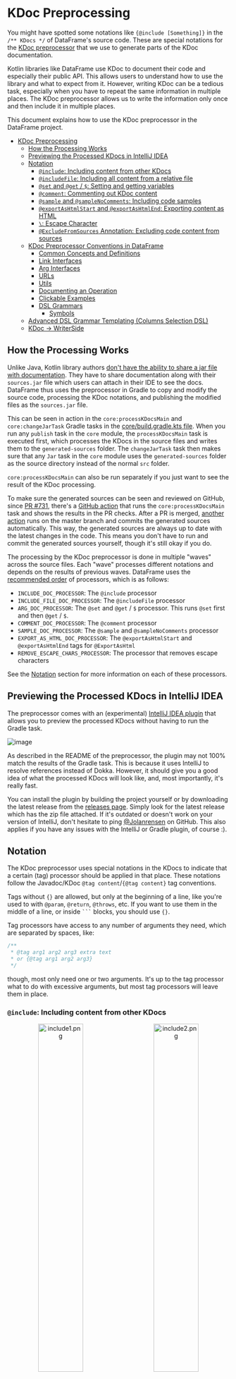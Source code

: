 # KDoc Preprocessing

You might have spotted some notations like `{@include [Something]}` in the `/** KDocs */` of DataFrame's source code.
These are special notations for the [KDoc preprocessor](https://github.com/Jolanrensen/docProcessorGradlePlugin)
that we use to generate parts of the KDoc documentation.

Kotlin libraries like DataFrame use KDoc to document their code and especially their public API. This allows users
to understand how to use the library and what to expect from it. However, writing KDoc can be a tedious task, especially
when you have to repeat the same information in multiple places. The KDoc preprocessor allows us to write the
information
only once and then include it in multiple places.

This document explains how to use the KDoc preprocessor in the DataFrame project.

<!-- TOC -->
* [KDoc Preprocessing](#kdoc-preprocessing)
  * [How the Processing Works](#how-the-processing-works)
  * [Previewing the Processed KDocs in IntelliJ IDEA](#previewing-the-processed-kdocs-in-intellij-idea)
  * [Notation](#notation)
    * [`@include`: Including content from other KDocs](#include-including-content-from-other-kdocs)
    * [`@includeFile`: Including all content from a relative file](#includefile-including-all-content-from-a-relative-file)
    * [`@set` and `@get` / `$`: Setting and getting variables](#set-and-get---setting-and-getting-variables)
    * [`@comment`: Commenting out KDoc content](#comment-commenting-out-kdoc-content)
    * [`@sample` and `@sampleNoComments`: Including code samples](#sample-and-samplenocomments-including-code-samples)
    * [`@exportAsHtmlStart` and `@exportAsHtmlEnd`: Exporting content as HTML](#exportashtmlstart-and-exportashtmlend-exporting-content-as-html)
    * [`\`: Escape Character](#-escape-character)
    * [`@ExcludeFromSources` Annotation: Excluding code content from sources](#excludefromsources-annotation-excluding-code-content-from-sources)
  * [KDoc Preprocessor Conventions in DataFrame](#kdoc-preprocessor-conventions-in-dataframe)
    * [Common Concepts and Definitions](#common-concepts-and-definitions)
    * [Link Interfaces](#link-interfaces)
    * [Arg Interfaces](#arg-interfaces)
    * [URLs](#urls)
    * [Utils](#utils)
    * [Documenting an Operation](#documenting-an-operation)
    * [Clickable Examples](#clickable-examples)
    * [DSL Grammars](#dsl-grammars)
      * [Symbols](#symbols)
  * [Advanced DSL Grammar Templating (Columns Selection DSL)](#advanced-dsl-grammar-templating-columns-selection-dsl)
  * [KDoc -> WriterSide](#kdoc---writerside)
<!-- TOC -->

## How the Processing Works

Unlike Java, Kotlin library authors
[don't have the ability to share a jar file with documentation](https://github.com/Kotlin/dokka/issues/2787). They have
to share documentation along with their `sources.jar` file which users can attach in their IDE to see the docs.
DataFrame thus uses the preprocessor in Gradle to copy and modify the source code, processing the KDoc notations,
and publishing the modified files as the `sources.jar` file.

This can be seen in action in the `core:processKDocsMain` and `core:changeJarTask` Gradle tasks in the
[core/build.gradle.kts file](core/build.gradle.kts). When you run any `publish` task in the `core` module, the
`processKDocsMain` task is executed first, which processes the KDocs in the source files and writes them to the
`generated-sources` folder. The `changeJarTask` task then makes sure that any `Jar` task in the `core` module uses the
`generated-sources` folder as the source directory instead of the normal `src` folder.

`core:processKDocsMain` can also be run separately if you just want to see the result of the KDoc processing.

To make sure the generated sources can be seen and reviewed on GitHub,
since [PR #731](https://github.com/Kotlin/dataframe/pull/731),
there's a [GitHub action](.github/workflows/generated-sources.yml) that runs the `core:processKDocsMain` task and
shows the results in the PR checks. After a PR is merged, [another action](.github/workflows/generated-sources-master.yml)
runs on the master branch and commits the generated sources automatically.
This way, the generated sources are always up to date with the latest changes in the code.
This means you don't have to run and commit the generated sources yourself, though it's
still okay if you do.

The processing by the KDoc preprocessor is done in multiple "waves" across the source files.
Each "wave" processes different notations and depends on the results of previous waves.
DataFrame uses
the [recommended order](https://github.com/Jolanrensen/docProcessorGradlePlugin/tree/main?tab=readme-ov-file#recommended-order-of-default-processors)
of processors, which is as follows:

- `INCLUDE_DOC_PROCESSOR`: The `@include` processor
- `INCLUDE_FILE_DOC_PROCESSOR`: The `@includeFile` processor
- `ARG_DOC_PROCESSOR`: The `@set` and `@get` / `$` processor. This runs `@set` first and then `@get` / `$`.
- `COMMENT_DOC_PROCESSOR`: The `@comment` processor
- `SAMPLE_DOC_PROCESSOR`: The `@sample` and `@sampleNoComments` processor
- `EXPORT_AS_HTML_DOC_PROCESSOR`: The `@exportAsHtmlStart` and `@exportAsHtmlEnd` tags for `@ExportAsHtml`
- `REMOVE_ESCAPE_CHARS_PROCESSOR`: The processor that removes escape characters

See the [Notation](#notation) section for more information on each of these processors.

## Previewing the Processed KDocs in IntelliJ IDEA

The preprocessor comes with an (experimental)
[IntelliJ IDEA plugin](https://github.com/Jolanrensen/docProcessorGradlePlugin?tab=readme-ov-file#intellij-plugin-alpha)
that allows you to preview the processed KDocs without having to run the Gradle task.

![image](https://github.com/Jolanrensen/docProcessorGradlePlugin/assets/17594275/7f051063-38c7-4e8b-aeb8-fa6cf14a2566)

As described in the README of the preprocessor, the plugin may not 100% match the results of the Gradle task. This is
because it uses IntelliJ to resolve references instead of Dokka. However, it should give you a good idea of what the
processed KDocs will look like, and, most importantly, it's really fast.

You can install the plugin by building the project yourself or by downloading the latest release from the
[releases page](https://github.com/Jolanrensen/docProcessorGradlePlugin/releases).
Simply look for the latest release which has the zip file attached.
If it's outdated or doesn't work on your version of IntelliJ, don't hesitate to
ping [@Jolanrensen](https://github.com/Jolanrensen)
on GitHub. This also applies if you have any issues with the IntelliJ or Gradle plugin, of course :).

## Notation

The KDoc preprocessor uses special notations in the KDocs to indicate that a certain (tag) processor should be applied
in that place.
These notations follow the Javadoc/KDoc `@tag content`/`{@tag content}` tag conventions.

Tags without `{}` are allowed, but only at the beginning of a line, like you're used to with
`@param`, `@return`, `@throws`, etc. If you want to use them in the middle of a line, or inside ` ``` ` blocks,
you should use `{}`.

Tag processors have access to any number of arguments they need, which are separated by spaces, like:

```kt
/**
 * @tag arg1 arg2 arg3 extra text
 * or {@tag arg1 arg2 arg3}
 */
```

though, most only need one or two arguments.
It's up to the tag processor what to do with excessive arguments, but most tag processors will leave them in place.

### `@include`: Including content from other KDocs

<p align="center">
  <img src="docs/imgs/include1.png" alt="include1.png" width="45%"/>
&nbsp; &nbsp; &nbsp; &nbsp;
  <img src="docs/imgs/include2.png" alt="include2.png" width="45%"/>
</p>

The most used tag across the library is `@include [Reference]`.
This tag includes all the content of the supplied reference's KDoc in the current KDoc.
The reference can be a class, function, property, or any other documented referable entity
(type aliases are an exception, as Dokka does not support them).
The reference can be a fully qualified name or a relative name; imports and aliases are taken into account.

You cannot include something from another library at the moment.

Writing something after the include tag, like

```kt
/**
 * @include [Reference] some text
 */
```

is allowed and will remain in place. Like:

```kt
/**
 * This is from the reference. some text
 */
```

Referring to a function with the same name as the current element is allowed and will be resolved correctly
(although, the IntelliJ plugin will not resolve it correctly).
The preprocessor assumes you don't want a circular reference, as that does not work for obvious reasons.

Finally, if you include some KDoc that contains a `[reference]`, the preprocessor will replace that reference
with its fully qualified path. This is important because we cannot assume that the target file has access to
the same imports as the source file. The original name will be left in place as alias, like
`[reference][path.to.reference]`.
This is also done for references used as key in `@set` and `@get` / `$` tags.

### `@includeFile`: Including all content from a relative file

This tag is not used in the DataFrame project at the moment. It's used like:

```kt
/**
 * @includeFile (path/to/file.kt)
 */
```

and, as expected, it pastes the content of the file at the location of the tag.

Both the relative- and absolute paths are supported.

### `@set` and `@get` / `$`: Setting and getting variables

<p align="center">
  <img src="docs/imgs/arg1.png" alt="arg1.png" width="45%"/>
&nbsp; &nbsp; &nbsp; &nbsp;
  <img src="docs/imgs/arg2.png" alt="arg2.png" width="45%"/>
</p>

Combined with `@include`, these tags are the most powerful ones available.
They allow you to create templates and fill them in with different values at the location they're included.

`@set` is used to set a variable, and `@get` / `$` is used to get the value of a variable
(with an optional default value).

What's important to note is that this processor is run **after** the `@include` processor and the variables
that are created with `@set` are only available in the current KDoc.

To form an idea of how they are processed, it's best to think of waves of processing again.

All `@set` tags are processed before any `@get` / `$` tags.
So there's no `{@set A {@get B}}` cycle, as that would not work.

For example, given the KDoc from the picture above:

```kt
/**
 * @include [Doc]
 * @set NAME Function A
 */
```

After running the `@include` processor, the intermediate state of the KDoc will be:

```kt
/**
 * This is {@get NAME default} and it does something cool
 * @set NAME Function A
 */
```

Then, all `@set` statements are processed:

```kt
/**
 * This is {@get NAME default} and it does something cool
 */
```

`NAME` is `"Function A"` now.

Then all `@get` statements are processed:

```kt
/**
 * This is Function A and it does something cool
 */
```

You can put as many `@set` and `@get` / `$` tags in a KDoc as you want, just make sure to pick unique
key names :).
I'd always recommend using a `[Reference]` as key name.
It's a good practice to keep the key names unique and refactor-safe.

Finally, you need to make sure you take the order of tags processing into account. As stated by
the [README](https://github.com/Jolanrensen/docProcessorGradlePlugin/tree/main?tab=readme-ov-file#preprocessors),
tags are processed in the following order:

* Inline tags
    * depth-first
    * top-to-bottom
    * left-to-right
* Block tags
    * top-to-bottom

This means that you can overwrite a variable by a block tag that was set by an inline tag even if the
inline tag is written below the block tag!

For example:

```kt
/**
 * $NAME
 * @set NAME a
 * {@set NAME b}
 */
```

Here, `NAME` is first set to `"b"` and the ` {@set NAME b}` part is erased from the doc.
Then `NAME` is set to `"a"` and that line disappears too.
`$NAME` is rewritten to `{@get NAME}` and then it's replaced by retrieving the value of `NAME`,
which makes the final doc look like:

```kt
/**
 * a
 *
 */
```

### `@comment`: Commenting out KDoc content

<p align="center">
  <img src="docs/imgs/comment1.png" alt="comment1.png" width="45%"/>
&nbsp; &nbsp; &nbsp; &nbsp;
  <img src="docs/imgs/comment2.png" alt="comment2.png" width="45%"/>
</p>

Just like being able to use `//` in code to comment out lines, you can use `@comment` to comment out KDoc content.
This is useful for documenting something about the preprocessing processes that should not be visible in the
published `sources.jar`.

Anything inside a `@comment` tag block or inline tag `{}` will be removed from the KDoc when the processor is run.

### `@sample` and `@sampleNoComments`: Including code samples

<p align="center">
  <img src="docs/imgs/sample1.png" alt="sample1.png" width="45%"/>
&nbsp; &nbsp; &nbsp; &nbsp;
  <img src="docs/imgs/sample2.png" alt="sample2.png" width="45%"/>
</p>

While this processor is not used in the DataFrame project at the moment, it can be seen as an extension
to the normal `@sample` tag. While the 'normal' `@sample [Reference]` tag shows the code from the target reference as
is,
`@sample` and `@sampleNoComments` actually copy over the code to inside a ` ```kt ``` ` (or `java`) code block in the
KDoc.

Just like [korro](https://github.com/devcrocod/korro), if `// SampleStart` or `// SampleEnd` are present in the code,
only the code between these markers will be included in the KDoc.

`@sampleNoComments` is the same as `@sample`, but it will remove all comments from the code before pasting it in the
KDoc.

### `@exportAsHtmlStart` and `@exportAsHtmlEnd`: Exporting content as HTML

See [KDoc -> WriterSide](#kdoc---writerside).

### `\`: Escape Character

The final wave of processing is the removal of escape characters.
This is done by the `REMOVE_ESCAPE_CHARS_PROCESSOR`.

The escape character `\` is used to escape the special characters `@`, `{`, `}`, `[`, `]`, `$`, and `\` itself.
Escaped characters are ignored by processors and are left in place.

This means that `/** {\@get TEST} */` will become `/** {@get TEST} */` after preprocessing instead of actually
fetching the value of `TEST`.
Similarly, `/** [Reference\] */` will not be replaced by the fully qualified path of `Reference` after it is
`@include`'d somewhere else.
This can come in handy when building difficult templates containing a lot of `[]` characters that should not be
treated as references.

### `@ExcludeFromSources` Annotation: Excluding code content from sources

<p align="center">
  <img src="docs/imgs/excludeFromSources1.png" alt="excludeFromSources.png" width="45%"/>
&nbsp; &nbsp; &nbsp; &nbsp;
  <img src="docs/imgs/excludeFromSources2.png" alt="excludeFromSources.png" width="45%"/>
</p>

The `@ExcludeFromSources` annotation is used to exclude a class, function, or property from the `sources.jar` file.
This is useful to clean up the sources and delete interfaces or classes that are only used as KDoc 'source'.

The annotation is not a KDoc tag, but a normal Kotlin annotation that is detected by the preprocessor.

Since [v0.3.9](https://github.com/Jolanrensen/docProcessorGradlePlugin/releases/tag/v0.3.9) it's also possible to
exclude a whole file from the `sources.jar` by adding the annotation to the top of the file,
like `@file:ExcludeFromSources`.

## KDoc Preprocessor Conventions in DataFrame

### Common Concepts and Definitions

Some definitions are used in multiple places in the library.
It's often useful to define them in one place and include them in multiple other places or
to just link to them so users can read more explanation while clicking through KDocs.

Common definitions and concepts are placed in
the [documentation folder](./core/src/main/kotlin/org/jetbrains/kotlinx/dataframe/documentation)
and include things like:

- [Access APIs](./core/src/main/kotlin/org/jetbrains/kotlinx/dataframe/documentation/AccessApi.kt)
    - To be linked to
    - String API, Column Accessors API etc.
- [Selecting Columns](./core/src/main/kotlin/org/jetbrains/kotlinx/dataframe/documentation/SelectingColumns.kt)
    - To be included in `select`, `update` etc. like `{@include [SelectingColumns.ColumnNames.WithExample]}` (with
      args).
    - Or to be linked to with `{@include [SelectingColumnsLink]}`.
    - By name, by column accessor, by DSL etc.
- [Selecting Rows](./core/src/main/kotlin/org/jetbrains/kotlinx/dataframe/documentation/SelectingRows.kt)
    - To be included like `{@include [SelectingRows.RowValueCondition.WithExample]}` in `Update.where`, `filter`, etc.
    - Explains the concept and provides examples (with args)
- [`ExpressionsGivenColumn`](core/src/main/kotlin/org/jetbrains/kotlinx/dataframe/documentation/ExpressionsGivenColumn.kt) / [`-DataFrame`](core/src/main/kotlin/org/jetbrains/kotlinx/dataframe/documentation/ExpressionsGivenDataFrame.kt) / [`-Row`](core/src/main/kotlin/org/jetbrains/kotlinx/dataframe/documentation/ExpressionsGivenRow.kt) / [`-RowAndColumn`](core/src/main/kotlin/org/jetbrains/kotlinx/dataframe/documentation/ExpressionsGivenRowAndColumn.kt)
    - To be included or linked to in functions like `perRowCol`, `asFrame`, etc.
    - Explains the concepts of `ColumnExpression`, `DataFrameExpression`, `RowExpression`, etc.
- [`NA`](./core/src/main/kotlin/org/jetbrains/kotlinx/dataframe/documentation/NA.kt) / [
  `NaN`](./core/src/main/kotlin/org/jetbrains/kotlinx/dataframe/documentation/NaN.kt)
    - To be linked to for more information on the concepts
- [DslGrammar](./core/src/main/kotlin/org/jetbrains/kotlinx/dataframe/documentation/DslGrammar.kt)
    - To be linked to from each DSL grammar by the link interface
- Check the folder to see if there are more and feel free to add them if needed :)

### Link Interfaces

As can be seen, interfaces that can be "linked" to, like [
`AccessApi`](./core/src/main/kotlin/org/jetbrains/kotlinx/dataframe/documentation/AccessApi.kt), are often
accompanied by a `-Link` interface, like

```kt
/** [Access API][AccessApi] */
internal interface AccessApiLink
```

This allows other docs to simply `{@include [AccessApiLink]}` if they want to refer to
Access APIs and it provides a single place of truth for if we ever want to rename this concept.

In general, docs accompanied by a `-Link` interface are meant to be linked to, while docs without
a `-Link` interface are meant to be included in other docs
(and are often accompanied by [
`@ExcludeFromSources`](#excludefromsources-annotation-excluding-code-content-from-sources)).
We can deviate from this convention if it makes sense, of course.

### Arg Interfaces

```kt
/**
 * ## Common Doc
 * Hello from $[NameArg]!
 */
interface CommonDoc {

    // The name to be greeted from
    interface NameArg
}
```

When using `@set` and `@get` / `$`, it's a good practice to use a reference as the key name.
This makes the KDoc more refactor-safe, and it makes it easier to understand which arguments
need to be provided for a certain template.

A good example of this concept can be found in the
[`AllColumnsSelectionDsl.CommonAllSubsetDocs` documentation interface](./core/src/main/kotlin/org/jetbrains/kotlinx/dataframe/api/all.kt).
This interface provides a template for all overloads of `allBefore`,
`allAfter`, `allFrom`, and `allUpTo` in a single place.

Nested in the documentation interface, there are several other interfaces that define the expected arguments
of the template.
These interfaces are named `TitleArg`, `FunctionArg`, etc. and commonly have no KDocs itself,
just a simple comment explaining what the argument is for.

Other documentation interfaces like `AllAfterDocs` or functions then include `CommonAllSubsetDocs` and set
all the arguments accordingly.

It's recommended to name argument interfaces `-Arg`, and have them nested in the documentation interface, though,
this has not always been done in the past.

### URLs

When linking to external URLs, it's recommended to use
[DocumentationUrls](./core/src/main/kotlin/org/jetbrains/kotlinx/dataframe/documentation/DocumentationUrls.kt) and
[Issues](./core/src/main/kotlin/org/jetbrains/kotlinx/dataframe/documentation/Issues.kt).

It's a central place where we can store URLs that can be used in multiple places in the library. Plus it makes
it easier to update the documentation whenever (part of) a URL changes.

### Utils

The [`utils.kt` file](./core/src/main/kotlin/org/jetbrains/kotlinx/dataframe/documentation/utils.kt) contains
all sorts of helper interfaces for the documentation.
For instance `{@include [LineBreak]}` can insert a line break in the KDoc and the family of `Indent`
documentation interfaces can provide you with different non-breaking-space-based indents.

If you need a new utility, feel free to add it to this file.

### Documenting an Operation

When documentation operations such as `select`, `update`, `filter`, etc., it's often useful to work with a central
template. 
This template has a title like: `## The Select Operation`, explains its purpose and links to relevant concepts
(with examples). The template can then be included (optionally via multiple other templates and with/without args)
on each overload of the operation.

It should also link to a DSL grammar if that's available for that operation, plus, if there's
a page on the website relevant to it, it should provide a way to get to that page.

Let's take the [`select` operation](core/src/main/kotlin/org/jetbrains/kotlinx/dataframe/api/select.kt) as an example:

It's a relatively simple operation with 4 overloads which essentially result in the same: a new DataFrame with a subset
of the original columns.

So, to start off, we make a central documentation interface "Select" and describe what `select` does:
"Returns a new \[DataFrame\] with only the columns selected by \[columns\]."

Just like `update`, `groupBy`, etc., `select` asks the user to select a subset of columns.
Selecting columns, like selecting rows, is a generic concept
for which there are some [helpful templates](core/src/main/kotlin/org/jetbrains/kotlinx/dataframe/documentation/SelectingColumns.kt) ready.
- For each overload there's a basic template with optional example:

  Adding `@include [SelectingColumns.KProperties.WithExample] {@set [SelectingColumns.OperationArg] [select][select]}` to an overload,
  for instance, generates:

  ![kprops1.png](docs/imgs/kprops1.png)
  
  As you can see, the example generated has the right, clickable function name! Of course we could write the
  example ourselves if the template wouldn't suffice.
- There's a generic explanation for all the ways columns can be selected:

  ![selectingColumns.png](docs/imgs/selectingColumns.png)

  This is a bit large, so it's best if we just link to it. Also, you'll see the examples have
  the generic `operation` name. So let's create our own interface `SelectSelectingOptions` we can let users link to and
  `{@set [SelectingColumns.OperationArg] [select][select]}`.
  Actually, we can even put this setting the operation arg in a central place, since we reuse it a lot.
  
  All in all, we get:

  ![selectop.png](docs/imgs/selectop.png)

After using these templates (and a tiny bit of tweaking), we get a fully and [extensively documented operation](core/generated-sources/src/main/kotlin/org/jetbrains/kotlinx/dataframe/api/select.kt) :)

![selectop2.png](docs/imgs/selectop2.png)

### Clickable Examples

Examples inside ` ```kt ``` ` code blocks are not clickable unfortunately, as they are not resolved
as actual code
([KT-55073](https://youtrack.jetbrains.com/issue/KT-55073/Improve-KDoc-experience),
[KTIJ-23232](https://youtrack.jetbrains.com/issue/KTIJ-23232/KDoc-autocompletion-and-basic-highlighting-of-code-samples)).

To work around this, we can do it manually by adding `` ` `` tags and references to functions.
For instance, writing 
```kt 
/**
 * For example:
 *
 * `df.`[`select`][DataFrame.select]`  {  `[`allExcept`][ColumnsSelectionDsl.allExcept]`("a") }`
 */
```
will render it correctly, like:

![example.png](docs/imgs/example.png)

But keep these things in mind:
- `[]` references don't work inside `` ` `` tags, so make sure you write them outside code scope.
- Make sure all empty spaces are inside `` ` `` code spans. If they aren't, they will render weirdly.
- According to the [spec](https://github.github.com/gfm/#code-spans), if a string inside a `` ` `` code span `` ` ``
  begins and ends with a space but does not consist entirely of whitespace, a single space is removed from the front
  and the back. So be careful writing things like `` ` { ` `` and add extra spaces if needed.
- In IntelliJ, references inside `[]` are automatically formatted as `<code>` when rendered to HTML at the moment.
  This may change in the future,
  so if you want to be sure it looks like code, you can write it like: `` [`function`][ref.to.function]  ``
- Having multiple `[]` references and code spans in the same line breaks rendering in IntelliJ ([KT-55073](https://youtrack.jetbrains.com/issue/KT-55073/Improve-KDoc-experience#focus=Comments-27-6854785.0-0)). 
  This can be avoided by providing aliases to each reference.
- Both `**` and `__` can be used to make something __bold__ in Markdown. So if you ever need to `@include` something
  bold next to something else bold and you want to avoid getting `**a****b**` (which doesn't render correctly), alternate,
  like `**a**__b__`.
- Add one extra newline if you want to put something on a new line. Otherwise, they'll render on the same line.
- Use `&nbsp;` (or `{@include [Indent]}`) to add non-breaking-space-based indents in you code samples.

### DSL Grammars

![dslgrammar.png](docs/imgs/dslgrammar.png)

Any family of functions or operations can show off their notation in a DSL grammar.
This is done by creating a documentation interface like
[`Update.Grammar`](./core/src/main/kotlin/org/jetbrains/kotlinx/dataframe/api/update.kt) and linking to it
from each function.

Each grammar doc must come with a `{@include [DslGrammarLink]}`, which is a link to provide the user with the details
of how the [DSL grammar notation](core/src/main/kotlin/org/jetbrains/kotlinx/dataframe/documentation/DslGrammar.kt) works.
An explanation is provided for each symbol used in the grammar.

I'll copy it here for reference:

The notation we use is _roughly_ based on [EBNF](https://en.wikipedia.org/wiki/Extended_Backus%E2%80%93Naur_form)
with some slight deviations to improve readability in the context of Kotlin.
The grammars are also almost always decorated with highlighted code snippets allowing you to click around and explore!

#### Symbols
- '**`bold text`**' : literal Kotlin notation, e.g. '**`myFunction`**', '**`{ }`**', '**`[ ]`**', etc.
- '`normal text`' : Definitions or types existing either just in the grammar or in the library itself.
- '`:`' : Separates a definition from its type, e.g. '`name: String`'.
- '`|`', '`/`' : Separates multiple possibilities, often clarified with `()` brackets or spaces, e.g. '**`a`**` ( `**`b`**` | `**`c`**` )`'.
- '`[ ... ]`' : Indicates that the contents are optional, e.g. '`[ `**`a`**` ]`'. Careful to not confuse this with **bold** Kotlin brackets **`[]`**.
    - NOTE: sometimes **`function`**` [`**`{ }`**`]` notation is used to indicate that the function has an optional lambda. This function will still require **`()`** brackets to work without lambda.
- '**`,`**` ..`' : Indicates that the contents can be repeated with multiple arguments of the same type(s), e.g. '`[ `**`a,`**` .. ]`'.
- '`( ... )`' : Indicates grouping, e.g. '`( `**`a`**` | `**`b`**` )` **`c`**'.

No other symbols of [EBNF](https://en.wikipedia.org/wiki/Extended_Backus%E2%80%93Naur_form) are used.

Note that the grammar is not always 100% accurate to keep the readability acceptable.
Always use your common sense reading it, and if you're unsure, try out the function yourself or check
the source code :).

## Advanced DSL Grammar Templating (Columns Selection DSL)

One place where the KDoc preprocessor really shines is in the templating of DSL grammars.
This has been executed for providing DSL grammars to each function family of the Columns Selection DSL (and a single large
grammar for the DSL itself and the website). It could be repeated in other places if it makes sense there.
I'll provide a brief overview of how this is structured for this specific case.

The template is defined at [DslGrammarTemplateColumnsSelectionDsl.DslGrammarTemplate](./core/src/main/kotlin/org/jetbrains/kotlinx/dataframe/documentation/DslGrammarTemplateColumnsSelectionDsl.kt).

Filled in, it looks something like:

![firstdslgrammar.png](docs/imgs/firstdslgrammar.png)

As you can see, it consists of three parts: `Definitions`, `What can be called directly in the Columns Selection DSL`,
`What can be called on a ColumnSet`, and `What can be called on a Column Group (reference)`.

The definition part is filled in like:

```kt 
/**
 * {@set [DslGrammarTemplate.DefinitionsArg]
 *  {@include [DslGrammarTemplate.ColumnSetDef]}
 *  {@include [LineBreak]}
 *  {@include [DslGrammarTemplate.ColumnGroupDef]}
 *  {@include [LineBreak]}
 *  {@include [DslGrammarTemplate.ConditionDef]}
 *  ...
 * }
 */
```
Inside, it should contain all definitions used in the current grammar.
All definitions are defined at `DslGrammarTemplate.XDef` and they contain their formal name and type.
They need to be broken up by line breaks.

All other parts are filled in like:

```kt
/**
 * {@set [DslGrammarTemplate.PlainDslFunctionsArg]
 *  {@include [PlainDslName]}`  [  `**`{ `**{@include [DslGrammarTemplate.ConditionRef]}**` \}`**` ]`
 *  ...
 * }
 *
 * {@set [DslGrammarTemplate.ColumnSetFunctionsArg]
 *  {@include [Indent]}{@include [ColumnSetName]}`  [  `**`{ `**{@include [DslGrammarTemplate.ConditionRef]}**` \}`**` ]`
 *  ...
 * }
 * ...
 */
interface Grammar {

    /** [**`first`**][ColumnsSelectionDsl.first] */
    interface PlainDslName

    /** __`.`__[**`first`**][ColumnsSelectionDsl.first] */
    interface ColumnSetName

    /** __`.`__[**`firstCol`**][ColumnsSelectionDsl.firstCol] */
    interface ColumnGroupName
}
```

When a reference to a certain definition is used, we take `DslGrammarTemplate.XRef`.
Clicking on them takes users to the respective
`XDef` and thus provides them with the formal name and type of the definition.

You may also notice that the `PlainDslName`, `ColumnSetName`, and `ColumnGroupName` interfaces are defined separately.
This is to make sure they can be reused in the large Columns Selection DSL grammar and on the website.

You don't always need all 3 parts in the grammar; not all functions can be used in each context.
For instance, for the function `none()`, the column set- and column group parts can be dropped.
This can be done in this template by overwriting the respective `DslGrammarTemplate.XPart` with nothing, like here:

<p align="center">
  <img src="docs/imgs/nonegrammar1.png" alt="nonegrammar1.png" width="45%"/>
&nbsp; &nbsp; &nbsp; &nbsp;
  <img src="docs/imgs/nonegrammar2.png" alt="nonegrammar2.png" width="45%"/>
</p>

Finally, to wrap up the part about this specific template, I'd like to show you the end result.
This is a part of the grammar for the `ColumnsSelectionDsl` itself and how it renders in the KDoc on the user side:

<p align="center">
  <img src="docs/imgs/csdsl1.png" alt="csdsl1.png" width="45%"/>
&nbsp; &nbsp; &nbsp; &nbsp;
  <img src="docs/imgs/csdsl2.png" alt="csdsl2.png" width="45%"/>
</p>

A fully interactive, single-source-of-truth grammar for the Columns Selection DSL!

## KDoc -> WriterSide

There's a special annotation, `@ExportAsHtml`, that allows you to export the content of the KDoc of the annotated
function, interface, or class as HTML.
The Markdown of the KDoc is rendered to HTML using [JetBrains/markdown](https://github.com/JetBrains/markdown) and, in
the case of DataFrame, put in [./docs/StardustDocs/snippets/kdocs](./docs/StardustDocs/snippets/kdocs).
From there, the HTML can be included in any WriterSide page as an iFrame.
This can be done using our custom `<dataFrame src=""/>` tag.

An example of the result can be found in the
[DataFrame documentation](https://kotlin.github.io/dataframe/columnselectors.html#full-dsl-grammar).

The annotation supports two parameters: `theme`, and `stripReferences`, which both are `true` by default.
When the `theme` argument is `true`, some CSS is added to the HTML output to make it look good in combination with
WriterSide. If the `stripReferences` is `true`, all `[]` references are stripped,
like `[name][fully.qualified.name]` -> `<code>name</code>`. This makes the output a lot more readable since
the references won't be clickable in the HTML output anyway.

Optionally, the tags `@exportAsHtmlStart` and `@exportAsHtmlEnd` can be used to mark the start and end of the content
to be exported as HTML.
This is useful when you only want to export a part of the KDoc.

`@ExportAsHtml` can also safely be used in combination with `@ExcludeFromSources`.
